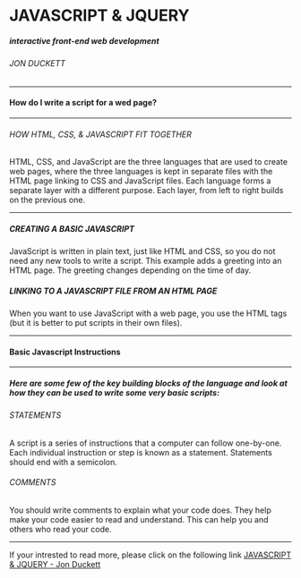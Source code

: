# JAVASCRIPT & JQUERY
##### interactive front-end web development
###### JON DUCKETT

-------

#### How do I write a script for a wed page?
---

###### HOW HTML, CSS, & JAVASCRIPT FIT TOGETHER

HTML, CSS, and JavaScript are the three 
languages that are used to create web pages, where the three languages is kept in separate files with the HTML page linking to CSS and JavaScript files. 
Each language forms a separate layer with a different purpose.
Each layer, from left to right builds on the previous one. 

---------------------

##### CREATING A BASIC JAVASCRIPT
JavaScript is written in plain text, just like HTML and CSS, so you do not
need any new tools to write a script. This example adds a greeting into an
HTML page. The greeting changes depending on the time of day. 


##### LINKING TO A JAVASCRIPT FILE FROM AN HTML PAGE
When you want to use JavaScript with a web page, you use the HTML <script> element to tell the browser it is coming across a script.
Its src attribute tells people where the JavaScript file is stored. 

##### THE SOURCE CODE IS NOT AMENDED
If you look at the source code for the example you just created, you will see that the HTML is still exactly the same. 

##### PLACING THE SCRIPT IN THE PAGE
You may see JavaScript in the HTML between opening <script> and closing </script> tags (but it is better to put scripts in their own files).

---------

#### Basic Javascript Instructions

--------------------------
##### Here are some few of the key building blocks of the language and look at how they can be used to write some very basic scripts:

###### STATEMENTS
A script is a series of instructions that a computer can follow one-by-one. Each individual instruction or step is known as a statement. Statements should end with a semicolon. 


###### COMMENTS
You should write comments to explain what your code does. They help make your code easier to read and understand. This can help you and others who read your code. 



-----------------------
If your intrested to read more, please click on the following link [JAVASCRIPT & JQUERY - Jon Duckett](https://www.amazon.com/JavaScript-JQuery-Interactive-Front-End-Development/dp/1118531647)
